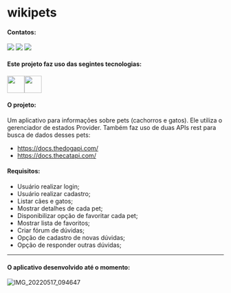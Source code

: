 # wikipets

#### Contatos:

<div>
<a href="https://instagram.com/lucas.olisouza" target="_blank"><img src="https://img.shields.io/badge/-Instagram-%23E4405F?style=for-the-badge&logo=instagram&logoColor=white" target="_blank"></a>
<a href = "mailto:lycasoliveira@gmail.com"><img src="https://img.shields.io/badge/Gmail-D14836?style=for-the-badge&logo=gmail&logoColor=white" target="_blank"></a>
<a href="https://www.linkedin.com/in/lucas-oliveira-de-souza-0318a5174" target="_blank"><img src="https://img.shields.io/badge/-LinkedIn-%230077B5?style=for-the-badge&logo=linkedin&logoColor=white" target="_blank"></a>   
</div>

#### Este projeto faz uso das segintes tecnologias:

<img src="https://cdn.jsdelivr.net/gh/devicons/devicon/icons/flutter/flutter-original.svg" width="40" height="40"/><img src="https://cdn.jsdelivr.net/gh/devicons/devicon/icons/firebase/firebase-plain.svg" width="40" height="40"/>

#### O projeto:
Um aplicativo para informações sobre pets (cachorros e gatos). Ele utiliza o gerenciador de estados Provider. 
Também faz uso de duas APIs rest para busca de dados desses pets:
* https://docs.thedogapi.com/
* https://docs.thecatapi.com/

#### Requisitos:
* Usuário realizar login;
* Usuário realizar cadastro;
* Listar cães e gatos;
* Mostrar detalhes de cada pet;
* Disponibilizar opção de favoritar cada pet;
* Mostrar lista de favoritos;
* Criar fórum de dúvidas;
* Opção de cadastro de novas dúvidas;
* Opção de responder outras dúvidas;


---

#### O aplicativo desenvolvido até o momento:

![IMG_20220517_094647](https://user-images.githubusercontent.com/26170686/168817979-2ff21192-d433-41d8-a10b-91de463b5901.png)

